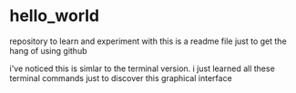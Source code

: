 # hello_world
repository to learn and experiment with
this is a readme file just to get
the hang of using github

i've noticed this is simlar to the terminal version.
i just learned all these terminal commands just to discover this 
graphical interface
